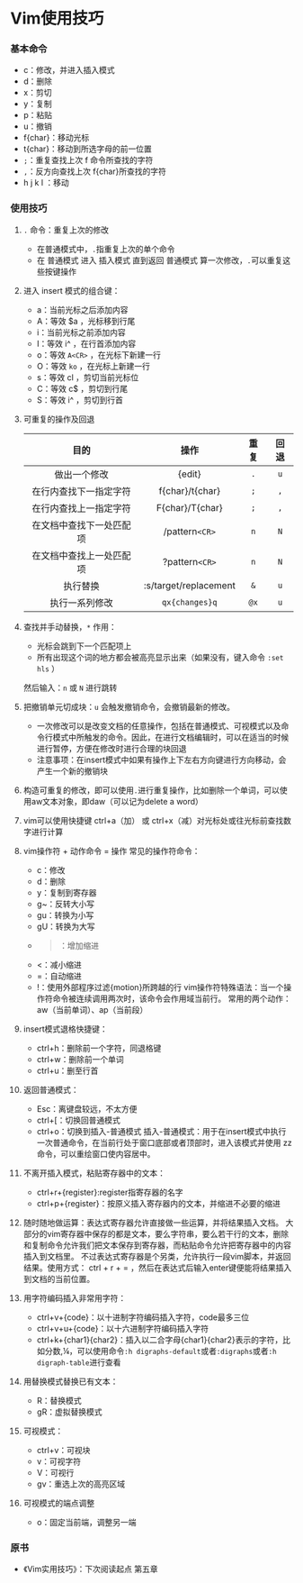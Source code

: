 # Vim使用技巧

### 基本命令

- c：修改，并进入插入模式
- d：删除
- x：剪切
- y：复制
- p：粘贴
- u：撤销
- f{char}：移动光标
- t{char}：移动到所选字母的前一位置
- `;`：重复查找上次 f 命令所查找的字符
- `,`：反方向查找上次 f{char}所查找的字符
- h j k l ：移动

### 使用技巧

1. `.` 命令：重复上次的修改
   - 在普通模式中，`.`指重复上次的单个命令
   - 在 普通模式 进入 插入模式 直到返回 普通模式 算一次修改，`.`可以重复这些按键操作
   
2. 进入 insert 模式的组合键：
   - a：当前光标之后添加内容
   - A：等效 $a ，光标移到行尾
   - i：当前光标之前添加内容
   - I：等效 i^ ，在行首添加内容
   - o：等效 `A<CR>` ，在光标下新建一行
   - O：等效 `ko` ，在光标上新建一行
   - s：等效 cl ，剪切当前光标位
   - C：等效 c$ ，剪切到行尾
   - S：等效 i^ ，剪切到行首
   
3. 可重复的操作及回退

    |           目的           |         操作          | 重复 | 回退 |
    | :----------------------: | :-------------------: | :--: | :--: |
    |       做出一个修改       |        {edit}         | `.`  | `u`  |
    |  在行内查找下一指定字符  |    f{char}/t{char}    | `;`  | `,`  |
    |  在行内查找上一指定字符  |    F{char}/T{char}    | `;`  | `,`  |
    | 在文档中查找下一处匹配项 |    /pattern`<CR>`     | `n`  | `N`  |
    | 在文档中查找上一处匹配项 |    ?pattern`<CR>`     | `n`  | `N`  |
    |         执行替换         | :s/target/replacement | `&`  | `u`  |
    |      执行一系列修改      |    `qx{changes}q`     | `@x` | `u`  |
    
4. 查找并手动替换，`*` 作用：

    - 光标会跳到下一个匹配项上
    - 所有出现这个词的地方都会被高亮显示出来（如果没有，键入命令 `:set hls` ）

    然后输入：`n` 或 `N` 进行跳转

5. 把撤销单元切成块：`u` 会触发撤销命令，会撤销最新的修改。
    - 一次修改可以是改变文档的任意操作，包括在普通模式、可视模式以及命令行模式中所触发的命令。因此，在进行文档编辑时，可以在适当的时候进行暂停，方便在修改时进行合理的块回退
    - 注意事项：在insert模式中如果有操作上下左右方向键进行方向移动，会产生一个新的撤销块
6. 构造可重复的修改，即可以使用`.`进行重复操作，比如删除一个单词，可以使用aw文本对象，即daw（可以记为delete a word）
7. vim可以使用快捷键 ctrl+a（加） 或 ctrl+x（减）对光标处或往光标前查找数字进行计算
8. vim操作符 + 动作命令 = 操作
    常见的操作符命令：
    - c：修改
    - d：删除
    - y：复制到寄存器
    - g~：反转大小写
    - gu：转换为小写
    - gU：转换为大写
    - >：增加缩进
    - <：减小缩进
    - =：自动缩进
    - !：使用外部程序过滤{motion}所跨越的行
    vim操作符特殊语法：当一个操作符命令被连续调用两次时，该命令会作用域当前行。
    常用的两个动作：aw（当前单词）、ap（当前段）

9. insert模式退格快捷键：
    - ctrl+h：删除前一个字符，同退格键
    - ctrl+w：删除前一个单词
    - ctrl+u：删至行首

10. 返回普通模式：
    - Esc：离键盘较远，不太方便
    - ctrl+[：切换回普通模式 
    - ctrl+o：切换到插入-普通模式
    插入-普通模式：用于在insert模式中执行一次普通命令，在当前行处于窗口底部或者顶部时，进入该模式并使用 zz命令，可以重绘窗口使内容居中。

11. 不离开插入模式，粘贴寄存器中的文本：
    - ctrl+r+{register}:register指寄存器的名字
    - ctrl+p+{register}：按原义插入寄存器内的文本，并缩进不必要的缩进

12. 随时随地做运算：表达式寄存器允许直接做一些运算，并将结果插入文档。
    大部分的vim寄存器中保存的都是文本，要么字符串，要么若干行的文本，删除和复制命令允许我们把文本保存到寄存器，而粘贴命令允许把寄存器中的内容插入到文档里。
    不过表达式寄存器是个另类，允许执行一段vim脚本，并返回结果。使用方式： ctrl + r + = ，然后在表达式后输入enter键便能将结果插入到文档的当前位置。

13. 用字符编码插入非常用字符：
    - ctrl+v+{code}：以十进制字符编码插入字符，code最多三位
    - ctrl+v+u+{code}：以十六进制字符编码插入字符
    - ctrl+k+{char1}{char2}：插入以二合字母{char1}{char2}表示的字符，比如分数,¼，可以使用命令`:h digraphs-default`或者`:digraphs`或者`:h digraph-table`进行查看

14. 用替换模式替换已有文本：
    - R：替换模式
    - gR：虚拟替换模式

15. 可视模式：
    - ctrl+v：可视块
    - v：可视字符
    - V：可视行
    - gv：重选上次的高亮区域

16. 可视模式的端点调整
    
    - o：固定当前端，调整另一端

### 原书

- 《Vim实用技巧》：下次阅读起点 第五章